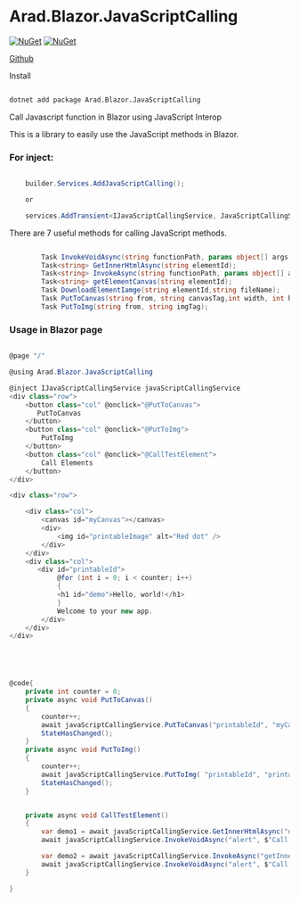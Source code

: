 # Arad.Blazor.JavaScriptCalling

[![NuGet](https://img.shields.io/nuget/dt/Arad.Blazor.JavaScriptCalling.svg)](https://www.nuget.org/packages/Arad.Blazor.JavaScriptCalling)
[![NuGet](https://img.shields.io/nuget/vpre/Arad.Blazor.JavaScriptCalling.svg)](https://www.nuget.org/packages/Arad.Blazor.JavaScriptCalling)

[Github](https://github.com/ahmadaghazadeh/Arad.Blazor.JavaScriptCalling)

Install
``` bash

dotnet add package Arad.Blazor.JavaScriptCalling  

```

Call Javascript function in Blazor using JavaScript Interop

This is a library to easily use the JavaScript methods in Blazor.

### For inject:
``` c#

    builder.Services.AddJavaScriptCalling();

    or

    services.AddTransient<IJavaScriptCallingService, JavaScriptCallingService>();

```

There are 7 useful methods for calling JavaScript methods.
``` c#

        Task InvokeVoidAsync(string functionPath, params object[] args);
        Task<string> GetInnerHtmlAsync(string elementId);
        Task<string> InvokeAsync(string functionPath, params object[] args);
        Task<string> getElementCanvas(string elementId);
        Task DownloadElementIamge(string elementId,string fileName);
        Task PutToCanvas(string from, string canvasTag,int width, int hight);
        Task PutToImg(string from, string imgTag);
```

### Usage in Blazor page

``` c#

@page "/"

@using Arad.Blazor.JavaScriptCalling

@inject IJavaScriptCallingService javaScriptCallingService
<div class="row">
    <button class="col" @onclick="@PutToCanvas">
       PutToCanvas
    </button>
    <button class="col" @onclick="@PutToImg">
        PutToImg
    </button>
    <button class="col" @onclick="@CallTestElement">
        Call Elements
    </button>
</div>

<div class="row">

    <div class="col">
        <canvas id="myCanvas"></canvas>
        <div>
            <img id="printableImage" alt="Red dot" />
        </div>
    </div>
    <div class="col">
       <div id="printableId">
            @for (int i = 0; i < counter; i++)
            {
            <h1 id="demo">Hello, world!</h1>
            }
            Welcome to your new app.
        </div>
    </div>
</div>





@code{
    private int counter = 0;
    private async void PutToCanvas()
    {
        counter++;
        await javaScriptCallingService.PutToCanvas("printableId", "myCanvas",10,10);
        StateHasChanged();
    }
    private async void PutToImg()
    {
        counter++;
        await javaScriptCallingService.PutToImg( "printableId", "printableImage");
        StateHasChanged();
    }


    private async void CallTestElement()
    {
        var demo1 = await javaScriptCallingService.GetInnerHtmlAsync("demo");
        await javaScriptCallingService.InvokeVoidAsync("alert", $"Call directly GetInnerHtmlAsync  {demo1}");

        var demo2 = await javaScriptCallingService.InvokeAsync("getInnerHtml","demo");
        await javaScriptCallingService.InvokeVoidAsync("alert", $"Call getInnerHtml from InvokeAsync  {demo1}");
    }

}

````
